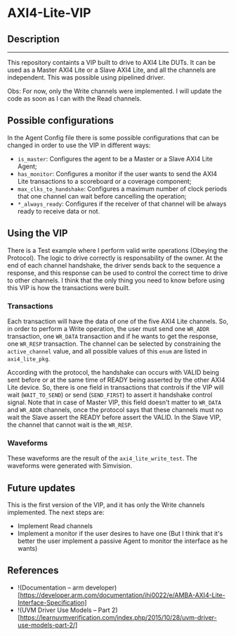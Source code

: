 # AXI4-Lite-VIP

## Description
***

This repository containts a VIP built to drive to AXI4 Lite DUTs. It can be used as a Master AXI4 Lite or a Slave AXI4 Lite, and all the channels are independent. This was possible using pipelined driver.

Obs: For now, only the Write channels were implemented. I will update the code as soon as I can with the Read channels.

## Possible configurations

In the Agent Config file there is some possible configurations that can be changed in order to use the VIP in different ways:

* `is_master`: Configures the agent to be a Master or a Slave AXI4 Lite Agent;
* `has_monitor`: Configures a monitor if the user wants to send the AXI4 Lite transactions to a scoreboard or a coverage component;
* `max_clks_to_handshake`: Configures a maximum number of clock periods that one channel can wait before cancelling the operation;
* `*_always_ready`: Configures if the receiver of that channel will be always ready to receive data or not.

## Using the VIP

There is a Test example where I perform valid write operations (Obeying the Protocol). The logic to drive correctly is responsability of the owner. At the end of each channel handshake, the driver sends back to the sequence a response, and this response can be used to control the correct time to drive to other channels. I think that the only thing you need to know before using this VIP is how the transactions were built.

### Transactions

Each transaction will have the data of one of the five AXI4 Lite channels. So, in order to perform a Write operation, the user must send one `WR_ADDR` transaction, one `WR_DATA` transaction and if he wants to get the response, one `WR_RESP` transaction. The channel can be selected by constraining the `active_channel` value, and all possible values of this `enum` are listed in `axi4_lite_pkg`.

According with the protocol, the handshake can occurs with VALID being sent before or at the same time of READY being asserted by the other AXI4 Lite device. So, there is one field in transactions that controls if the VIP will wait (`WAIT_TO_SEND`) or send (`SEND_FIRST`) to assert it handshake control signal. Note that in case of Master VIP, this field doesn't matter to `WR_DATA` and `WR_ADDR` channels, once the protocol says that these channels must no wait the Slave assert the READY before assert the VALID. In the Slave VIP, the channel that cannot wait is the `WR_RESP`.

### Waveforms

These waveforms are the result of the `axi4_lite_write_test`. The waveforms were generated with Simvision.

## Future updates

This is the first version of the VIP, and it has only the Write channels implemented. The next steps are:

* Implement Read channels
* Implement a monitor if the user desires to have one (But I think that it's better the user implement a passive Agent to monitor the interface as he wants)

## References

* !(Documentation – arm developer)[https://developer.arm.com/documentation/ihi0022/e/AMBA-AXI4-Lite-Interface-Specification]
* !(UVM Driver Use Models – Part 2)[https://learnuvmverification.com/index.php/2015/10/28/uvm-driver-use-models-part-2/]
